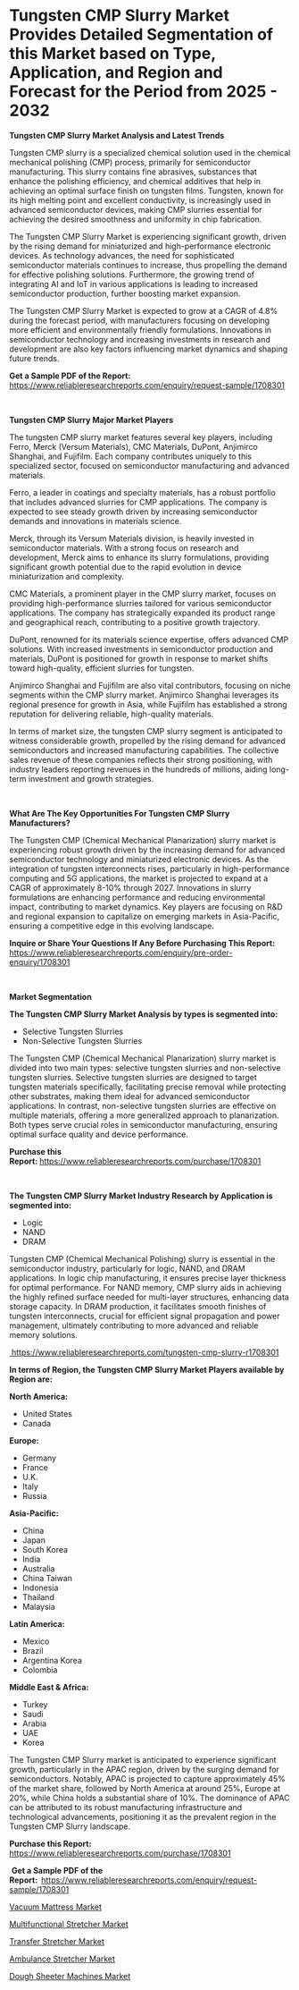 <p><h1>Tungsten CMP Slurry Market Provides Detailed Segmentation of this Market based on Type, Application, and Region and Forecast for the Period from 2025 - 2032</h1></p><p><strong>Tungsten CMP Slurry Market Analysis and Latest Trends</strong></p>
<p><p>Tungsten CMP slurry is a specialized chemical solution used in the chemical mechanical polishing (CMP) process, primarily for semiconductor manufacturing. This slurry contains fine abrasives, substances that enhance the polishing efficiency, and chemical additives that help in achieving an optimal surface finish on tungsten films. Tungsten, known for its high melting point and excellent conductivity, is increasingly used in advanced semiconductor devices, making CMP slurries essential for achieving the desired smoothness and uniformity in chip fabrication.</p><p>The Tungsten CMP Slurry Market is experiencing significant growth, driven by the rising demand for miniaturized and high-performance electronic devices. As technology advances, the need for sophisticated semiconductor materials continues to increase, thus propelling the demand for effective polishing solutions. Furthermore, the growing trend of integrating AI and IoT in various applications is leading to increased semiconductor production, further boosting market expansion.</p><p>The Tungsten CMP Slurry Market is expected to grow at a CAGR of 4.8% during the forecast period, with manufacturers focusing on developing more efficient and environmentally friendly formulations. Innovations in semiconductor technology and increasing investments in research and development are also key factors influencing market dynamics and shaping future trends.</p></p>
<p><strong>Get a Sample PDF of the Report:&nbsp;</strong> <a href="https://www.reliableresearchreports.com/enquiry/request-sample/1708301?utm_campaign=40&utm_medium=2&utm_source=Github&utm_content=ia&utm_term=25032025&utm_id=tungsten-cmp-slurry">https://www.reliableresearchreports.com/enquiry/request-sample/1708301</a></p>
<p>&nbsp;</p>
<p><strong>Tungsten CMP Slurry Major Market Players</strong></p>
<p><p>The tungsten CMP slurry market features several key players, including Ferro, Merck (Versum Materials), CMC Materials, DuPont, Anjimirco Shanghai, and Fujifilm. Each company contributes uniquely to this specialized sector, focused on semiconductor manufacturing and advanced materials.</p><p>Ferro, a leader in coatings and specialty materials, has a robust portfolio that includes advanced slurries for CMP applications. The company is expected to see steady growth driven by increasing semiconductor demands and innovations in materials science.</p><p>Merck, through its Versum Materials division, is heavily invested in semiconductor materials. With a strong focus on research and development, Merck aims to enhance its slurry formulations, providing significant growth potential due to the rapid evolution in device miniaturization and complexity.</p><p>CMC Materials, a prominent player in the CMP slurry market, focuses on providing high-performance slurries tailored for various semiconductor applications. The company has strategically expanded its product range and geographical reach, contributing to a positive growth trajectory.</p><p>DuPont, renowned for its materials science expertise, offers advanced CMP solutions. With increased investments in semiconductor production and materials, DuPont is positioned for growth in response to market shifts toward high-quality, efficient slurries for tungsten.</p><p>Anjimirco Shanghai and Fujifilm are also vital contributors, focusing on niche segments within the CMP slurry market. Anjimirco Shanghai leverages its regional presence for growth in Asia, while Fujifilm has established a strong reputation for delivering reliable, high-quality materials.</p><p>In terms of market size, the tungsten CMP slurry segment is anticipated to witness considerable growth, propelled by the rising demand for advanced semiconductors and increased manufacturing capabilities. The collective sales revenue of these companies reflects their strong positioning, with industry leaders reporting revenues in the hundreds of millions, aiding long-term investment and growth strategies.</p></p>
<p>&nbsp;</p>
<p><strong>What Are The Key Opportunities For Tungsten CMP Slurry Manufacturers?</strong></p>
<p><p>The Tungsten CMP (Chemical Mechanical Planarization) slurry market is experiencing robust growth driven by the increasing demand for advanced semiconductor technology and miniaturized electronic devices. As the integration of tungsten interconnects rises, particularly in high-performance computing and 5G applications, the market is projected to expand at a CAGR of approximately 8-10% through 2027. Innovations in slurry formulations are enhancing performance and reducing environmental impact, contributing to market dynamics. Key players are focusing on R&D and regional expansion to capitalize on emerging markets in Asia-Pacific, ensuring a competitive edge in this evolving landscape.</p></p>
<p><strong>Inquire or Share Your Questions If Any Before Purchasing This Report:</strong> <a href="https://www.reliableresearchreports.com/enquiry/pre-order-enquiry/1708301?utm_campaign=40&utm_medium=2&utm_source=Github&utm_content=ia&utm_term=25032025&utm_id=tungsten-cmp-slurry">https://www.reliableresearchreports.com/enquiry/pre-order-enquiry/1708301</a></p>
<p>&nbsp;</p>
<p><strong>Market Segmentation</strong></p>
<p><strong>The Tungsten CMP Slurry Market Analysis by types is segmented into:</strong></p>
<p><ul><li>Selective Tungsten Slurries</li><li>Non-Selective Tungsten Slurries</li></ul></p>
<p><p>The Tungsten CMP (Chemical Mechanical Planarization) slurry market is divided into two main types: selective tungsten slurries and non-selective tungsten slurries. Selective tungsten slurries are designed to target tungsten materials specifically, facilitating precise removal while protecting other substrates, making them ideal for advanced semiconductor applications. In contrast, non-selective tungsten slurries are effective on multiple materials, offering a more generalized approach to planarization. Both types serve crucial roles in semiconductor manufacturing, ensuring optimal surface quality and device performance.</p></p>
<p><strong>Purchase this Report:&nbsp;</strong><a href="https://www.reliableresearchreports.com/purchase/1708301?utm_campaign=40&utm_medium=2&utm_source=Github&utm_content=ia&utm_term=25032025&utm_id=tungsten-cmp-slurry">https://www.reliableresearchreports.com/purchase/1708301</a></p>
<p>&nbsp;</p>
<p><strong>The Tungsten CMP Slurry Market Industry Research by Application is segmented into:</strong></p>
<p><ul><li>Logic</li><li>NAND</li><li>DRAM</li></ul></p>
<p><p>Tungsten CMP (Chemical Mechanical Polishing) slurry is essential in the semiconductor industry, particularly for logic, NAND, and DRAM applications. In logic chip manufacturing, it ensures precise layer thickness for optimal performance. For NAND memory, CMP slurry aids in achieving the highly refined surface needed for multi-layer structures, enhancing data storage capacity. In DRAM production, it facilitates smooth finishes of tungsten interconnects, crucial for efficient signal propagation and power management, ultimately contributing to more advanced and reliable memory solutions.</p></p>
<p><a href="https://www.reliableresearchreports.com/tungsten-cmp-slurry-r1708301?utm_campaign=40&utm_medium=2&utm_source=Github&utm_content=ia&utm_term=25032025&utm_id=tungsten-cmp-slurry">&nbsp;https://www.reliableresearchreports.com/tungsten-cmp-slurry-r1708301</a></p>
<p><strong>In terms of Region, the Tungsten CMP Slurry Market Players available by Region are:</strong></p>
<p>
    <p> <strong> North America: </strong>
        <ul>
            <li>United States</li>
            <li>Canada</li>
        </ul>
        </p> 
    <p> <strong> Europe: </strong>
        <ul>
            <li>Germany</li>
            <li>France</li>
            <li>U.K.</li>
            <li>Italy</li>
            <li>Russia</li>
        </ul>
        </p> 
    <p> <strong> Asia-Pacific: </strong>
        <ul>
            <li>China</li>
            <li>Japan</li>
            <li>South Korea</li>
            <li>India</li>
            <li>Australia</li>
            <li>China Taiwan</li>
            <li>Indonesia</li>
            <li>Thailand</li>
            <li>Malaysia</li>
        </ul>
        </p> 
    <p> <strong> Latin America: </strong>
        <ul>
            <li>Mexico</li>
            <li>Brazil</li>
            <li>Argentina Korea</li>
            <li>Colombia</li>
        </ul>
        </p> 
    <p> <strong> Middle East & Africa: </strong>
        <ul>
            <li>Turkey</li>
            <li>Saudi</li>
            <li>Arabia</li>
            <li>UAE</li>
            <li>Korea</li>
        </ul>
    </p>
    </p>
<p><p>The Tungsten CMP Slurry market is anticipated to experience significant growth, particularly in the APAC region, driven by the surging demand for semiconductors. Notably, APAC is projected to capture approximately 45% of the market share, followed by North America at around 25%, Europe at 20%, while China holds a substantial share of 10%. The dominance of APAC can be attributed to its robust manufacturing infrastructure and technological advancements, positioning it as the prevalent region in the Tungsten CMP Slurry landscape.</p></p>
<p><strong>Purchase this Report: </strong><a href="https://www.reliableresearchreports.com/purchase/1708301?utm_campaign=40&utm_medium=2&utm_source=Github&utm_content=ia&utm_term=25032025&utm_id=tungsten-cmp-slurry">https://www.reliableresearchreports.com/purchase/1708301</a></p>
<p>&nbsp;<strong>Get a Sample PDF of the Report:&nbsp;&nbsp;</strong><a href="https://www.reliableresearchreports.com/enquiry/request-sample/1708301?utm_campaign=40&utm_medium=2&utm_source=Github&utm_content=ia&utm_term=25032025&utm_id=tungsten-cmp-slurry">https://www.reliableresearchreports.com/enquiry/request-sample/1708301</a></p>
<p><strong></strong></p>
<p><p><a href="https://github.com/taffouasaoka/Market-Research-Report-List-1/blob/main/vacuum-mattress-market.md?utm_campaign=40&utm_medium=2&utm_source=Github&utm_content=ia&utm_term=25032025&utm_id=tungsten-cmp-slurry">Vacuum Mattress Market</a></p><p><a href="https://github.com/botocniveda/Market-Research-Report-List-1/blob/main/multifunctional-stretcher-market.md?utm_campaign=40&utm_medium=2&utm_source=Github&utm_content=ia&utm_term=25032025&utm_id=tungsten-cmp-slurry">Multifunctional Stretcher Market</a></p><p><a href="https://github.com/cordaysamaya/Market-Research-Report-List-1/blob/main/transfer-stretcher-market.md?utm_campaign=40&utm_medium=2&utm_source=Github&utm_content=ia&utm_term=25032025&utm_id=tungsten-cmp-slurry">Transfer Stretcher Market</a></p><p><a href="https://github.com/kuciakkukalo/Market-Research-Report-List-1/blob/main/ambulance-stretcher-market.md?utm_campaign=40&utm_medium=2&utm_source=Github&utm_content=ia&utm_term=25032025&utm_id=tungsten-cmp-slurry">Ambulance Stretcher Market</a></p><p><a href="https://github.com/obajimlaweh59/Market-Research-Report-List-1/blob/main/dough-sheeter-machines-market.md?utm_campaign=40&utm_medium=2&utm_source=Github&utm_content=ia&utm_term=25032025&utm_id=tungsten-cmp-slurry">Dough Sheeter Machines Market</a></p></p>